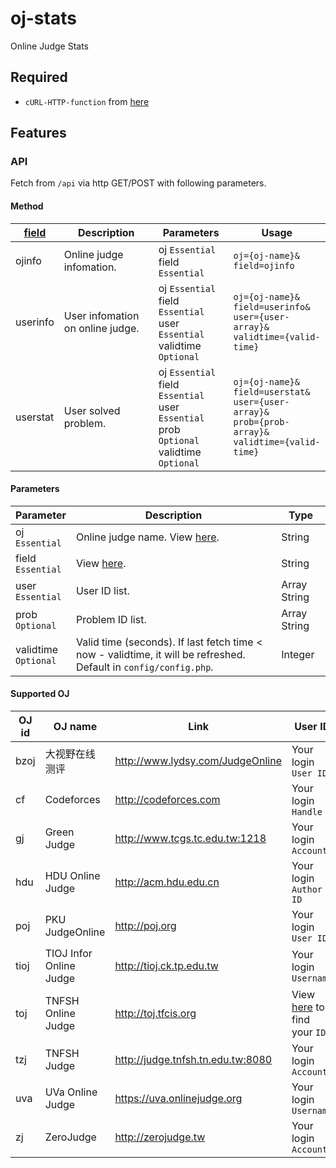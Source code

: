 # oj-stats
Online Judge Stats

Required
---
* `cURL-HTTP-function` from [here](https://github.com/Xi-Plus/cURL-HTTP-function)

Features
---
### API
Fetch from `/api` via http GET/POST with following parameters.

#### Method
| [field](README.md#parameters) | Description | Parameters | Usage |
|---|---|---|---|
| ojinfo | Online judge infomation. | oj `Essential` <br> field `Essential` | `oj={oj-name}&`<br>`field=ojinfo` |
| userinfo | User infomation on online judge. | oj `Essential` <br> field `Essential` <br> user `Essential` <br> validtime `Optional` | `oj={oj-name}&`<br>`field=userinfo&`<br>`user={user-array}&`<br>`validtime={valid-time}` |
| userstat | User solved problem. | oj `Essential` <br> field `Essential` <br> user `Essential` <br> prob `Optional` <br> validtime `Optional` | `oj={oj-name}&`<br>`field=userstat&`<br>`user={user-array}&`<br>`prob={prob-array}&`<br>`validtime={valid-time}` |

#### Parameters
| Parameter | Description | Type |
|---|---|---|
| oj <br> `Essential` | Online judge name. View [here](README.md#supported-oj). | String |
| field <br> `Essential` | View [here](README.md#method). | String |
| user <br> `Essential` | User ID list. | Array String |
| prob <br> `Optional` | Problem ID list. | Array String |
| validtime <br> `Optional` | Valid time (seconds). If last fetch time < now - validtime, it will be refreshed. Default in `config/config.php`. | Integer |

#### Supported OJ
| OJ id | OJ name | Link | User ID |
|-----------|-------------------|---|---|
| bzoj | 大视野在线测评 | http://www.lydsy.com/JudgeOnline | Your login `User ID` |
| cf | Codeforces | http://codeforces.com | Your login `Handle` |
| gj | Green Judge | http://www.tcgs.tc.edu.tw:1218 | Your login `Account` |
| hdu | HDU Online Judge | http://acm.hdu.edu.cn | Your login `Author ID` |
| poj | PKU JudgeOnline | http://poj.org | Your login `User ID` |
| tioj | TIOJ Infor Online Judge | http://tioj.ck.tp.edu.tw | Your login `Username` |
| toj | TNFSH Online Judge | http://toj.tfcis.org | View [here](http://toj.tfcis.org/oj/chal/) to find your `ID` |
| tzj | TNFSH Judge | http://judge.tnfsh.tn.edu.tw:8080 | Your login `Account` |
| uva | UVa Online Judge | https://uva.onlinejudge.org | Your login `Username` |
| zj | ZeroJudge | http://zerojudge.tw | Your login `Account` |
